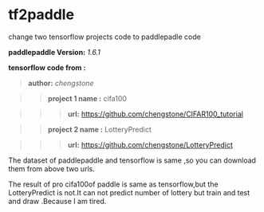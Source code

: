 # tf2paddle
change two tensorflow projects code to paddlepadle code 

**paddlepaddle Version:** *1.6.1*

**tensorflow code from :**


  >**author:** *chengstone*
  
  >>**project 1 name :** cifa100
  
  >>>**url:** https://github.com/chengstone/CIFAR100_tutorial
  
  >>**project 2 name :** LotteryPredict
  
  >>>**url:** https://github.com/chengstone/LotteryPredict
  
  
The dataset of paddlepaddle and tensorflow is same ,so you can download them from above two urls.

The result of pro cifa100of paddle  is same as tensorflow,but the LotteryPredict is not.It can not predict number of lottery but  train and test and draw .Because I am tired.
  
  
